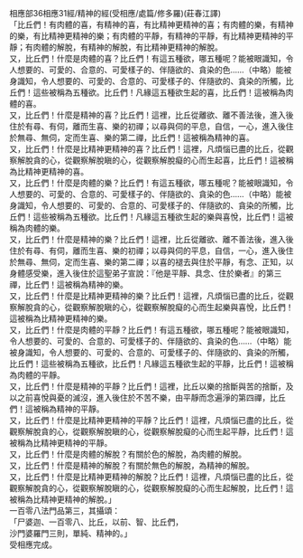 相應部36相應31經/精神的經(受相應/處篇/修多羅)(莊春江譯)  
「比丘們！有肉體的喜，有精神的喜，有比精神更精神的喜；有肉體的樂，有精神的樂，有比精神更精神的樂；有肉體的平靜，有精神的平靜，有比精神更精神的平靜；有肉體的解脫，有精神的解脫，有比精神更精神的解脫。  
又，比丘們！什麼是肉體的喜？比丘們！有這五種欲，哪五種呢？能被眼識知，令人想要的、可愛的、合意的、可愛樣子的、伴隨欲的、貪染的色……（中略）能被身識知，令人想要的、可愛的、合意的、可愛樣子的、伴隨欲的、貪染的所觸，比丘們！這些被稱為五種欲。比丘們！凡緣這五種欲生起的喜，比丘們！這被稱為肉體的喜。  
又，比丘們！什麼是精神的喜？比丘們！這裡，比丘從離欲、離不善法後，進入後住於有尋、有伺，離而生喜、樂的初禪；以尋與伺的平息，自信，一心，進入後住於無尋、無伺，定而生喜、樂的第二禪，比丘們！這被稱為精神的喜。  
又，比丘們！什麼是比精神更精神的喜？比丘們！這裡，凡煩惱已盡的比丘，從觀察解脫貪的心，從觀察解脫瞋的心，從觀察解脫癡的心而生起喜，比丘們！這被稱為比精神更精神的喜。  
又，比丘們！什麼是肉體的樂？比丘們！有這五種欲，哪五種呢？能被眼識知，令人想要的、可愛的、合意的、可愛樣子的、伴隨欲的、貪染的色……（中略）能被身識知，令人想要的、可愛的、合意的、可愛樣子的、伴隨欲的、貪染的所觸，比丘們！這些被稱為五種欲。比丘們！凡緣這五種欲生起的樂與喜悅，比丘們！這被稱為肉體的樂。  
又，比丘們！什麼是精神的樂？比丘們！這裡，比丘從離欲、離不善法後，進入後住於有尋、有伺，離而生喜、樂的初禪；以尋與伺的平息，自信，一心，進入後住於無尋、無伺，定而生喜、樂的第二禪；以喜的褪去與住於平靜，有念、正知，以身體感受樂，進入後住於這聖弟子宣說：『他是平靜、具念、住於樂者』的第三禪，比丘們！這被稱為精神的樂。  
又，比丘們！什麼是比精神更精神的樂？比丘們！這裡，凡煩惱已盡的比丘，從觀察解脫貪的心，從觀察解脫瞋的心，從觀察解脫癡的心而生起樂與喜悅，比丘們！這被稱為比精神更精神的樂。  
又，比丘們！什麼是肉體的平靜？比丘們！有這五種欲，哪五種呢？能被眼識知，令人想要的、可愛的、合意的、可愛樣子的、伴隨欲的、貪染的色……（中略）能被身識知，令人想要的、可愛的、合意的、可愛樣子的、伴隨欲的、貪染的所觸，比丘們！這些被稱為五種欲，比丘們！凡緣這五種欲生起的平靜，比丘們！這被稱為肉體的平靜。  
又，比丘們！什麼是精神的平靜？比丘們！這裡，比丘以樂的捨斷與苦的捨斷，及以之前喜悅與憂的滅沒，進入後住於不苦不樂，由平靜而念遍淨的第四禪，比丘們！這被稱為精神的平靜。  
又，比丘們！什麼是比精神更精神的平靜？比丘們！這裡，凡煩惱已盡的比丘，從觀察解脫貪的心，從觀察解脫瞋的心，從觀察解脫癡的心而生起平靜，比丘們！這被稱為比精神更精神的平靜。  
又，比丘們！什麼是肉體的解脫？有關於色的解脫，為肉體的解脫。  
又，比丘們！什麼是精神的解脫？有關於無色的解脫，為精神的解脫。  
又，比丘們！什麼是比精神更精神的解脫？比丘們！這裡，凡煩惱已盡的比丘，從觀察解脫貪的心，從觀察解脫瞋的心，從觀察解脫癡的心而生起解脫，比丘們！這被稱為比精神更精神的解脫。」  
一百零八法門品第三，其攝頌：  
「尸婆迦、一百零八、比丘，以前、智、比丘們，  
沙門婆羅門三則，單純、精神的。」  
受相應完成。  
  
  
